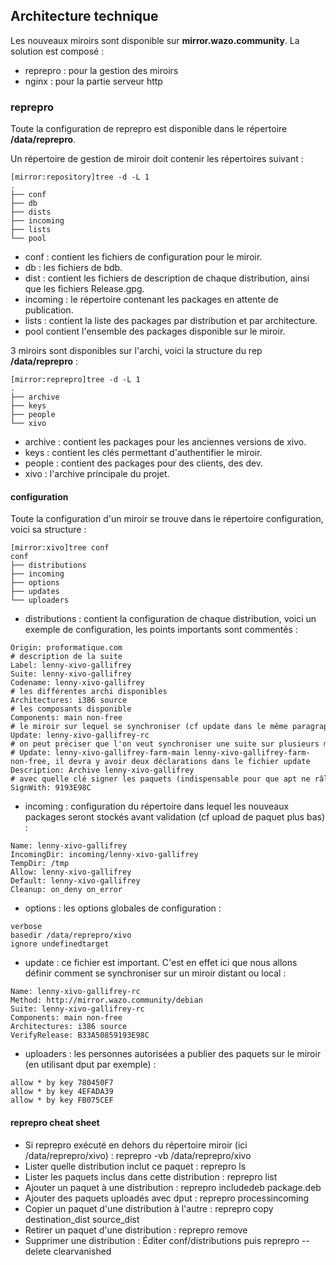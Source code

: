 Architecture technique
----------------------

Les nouveaux miroirs sont disponible sur **mirror.wazo.community**. La solution est composé :

-   reprepro : pour la gestion des miroirs
-   nginx : pour la partie serveur http

### reprepro

Toute la configuration de reprepro est disponible dans le répertoire **/data/reprepro**.

Un répertoire de gestion de miroir doit contenir les répertoires suivant :

```
[mirror:repository]tree -d -L 1
.
├── conf
├── db
├── dists
├── incoming
├── lists
└── pool
```

-   conf : contient les fichiers de configuration pour le miroir.
-   db : les fichiers de bdb.
-   dist : contient les fichiers de description de chaque distribution, ainsi que les fichiers Release.gpg.
-   incoming : le répertoire contenant les packages en attente de publication.
-   lists : contient la liste des packages par distribution et par architecture.
-   pool contient l'ensemble des packages disponible sur le miroir.

3 miroirs sont disponibles sur l'archi, voici la structure du rep **/data/reprepro** :

```
[mirror:reprepro]tree -d -L 1
.
├── archive
├── keys
├── people
└── xivo
```

-   archive : contient les packages pour les anciennes versions de xivo.
-   keys : contient les clés permettant d'authentifier le miroir.
-   people : contient des packages pour des clients, des dev.
-   xivo : l'archive principale du projet.

#### configuration

Toute la configuration d'un miroir se trouve dans le répertoire configuration, voici sa structure :

```
[mirror:xivo]tree conf 
conf
├── distributions
├── incoming
├── options
├── updates
└── uploaders
```

-   distributions : contient la configuration de chaque distribution, voici un exemple de configuration, les points importants sont commentés :

```
Origin: proformatique.com
# description de la suite
Label: lenny-xivo-gallifrey
Suite: lenny-xivo-gallifrey
Codename: lenny-xivo-gallifrey
# les différentes archi disponibles
Architectures: i386 source
# les composants disponible
Components: main non-free
# le miroir sur lequel se synchroniser (cf update dans le même paragraphe)
Update: lenny-xivo-gallifrey-rc
# on peut préciser que l'on veut synchroniser une suite sur plusieurs miroirs de  la manière suivante :
# Update: lenny-xivo-gallifrey-farm-main lenny-xivo-gallifrey-farm-non-free, il devra y avoir deux déclarations dans le fichier update
Description: Archive lenny-xivo-gallifrey
# avec quelle clé signer les paquets (indispensable pour que apt ne râle pas)
SignWith: 9193E98C
```

-   incoming : configuration du répertoire dans lequel les nouveaux packages seront stockés avant validation (cf upload de paquet plus bas) :

```
Name: lenny-xivo-gallifrey
IncomingDir: incoming/lenny-xivo-gallifrey
TempDir: /tmp
Allow: lenny-xivo-gallifrey
Default: lenny-xivo-gallifrey
Cleanup: on_deny on_error
```

-   options : les options globales de configuration :

```
verbose
basedir /data/reprepro/xivo
ignore undefinedtarget
```

-   update : ce fichier est important. C'est en effet ici que nous allons définir comment se synchroniser sur un miroir distant ou local :

```
Name: lenny-xivo-gallifrey-rc
Method: http://mirror.wazo.community/debian
Suite: lenny-xivo-gallifrey-rc
Components: main non-free
Architectures: i386 source
VerifyRelease: B33A50859193E98C
```

-   uploaders : les personnes autorisées a publier des paquets sur le miroir (en utilisant dput par exemple) :

```
allow * by key 780450F7
allow * by key 4EFADA39
allow * by key FB075CEF
```

#### reprepro cheat sheet

-   Si reprepro exécuté en dehors du répertoire miroir (ici /data/reprepro/xivo) : reprepro -vb /data/reprepro/xivo <action>
-   Lister quelle distribution inclut ce paquet : reprepro ls <package>
-   Lister les paquets inclus dans cette distribution : reprepro list <distribution>
-   Ajouter un paquet à une distribution : reprepro includedeb <distribution> package.deb
-   Ajouter des paquets uploadés avec dput : reprepro processincoming <distribution>
-   Copier un paquet d'une distribution à l'autre : reprepro copy destination\_dist source\_dist <package>
-   Retirer un paquet d'une distribution : reprepro remove <distribution> <package>
-   Supprimer une distribution : Éditer conf/distributions puis reprepro --delete clearvanished

